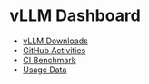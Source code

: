 # vLLM Dashboard

* [vLLM Downloads](download-stats)
* [GitHub Activities](github)
* [CI Benchmark](perf)
* [Usage Data](usage)
